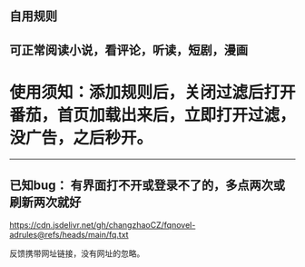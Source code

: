 自用规则
---
可正常阅读小说，看评论，听读，短剧，漫画
---
# 使用须知：添加规则后，关闭过滤后打开番茄，首页加载出来后，立即打开过滤，没广告，之后秒开。

---
## 已知bug： 有界面打不开或登录不了的，多点两次或刷新两次就好

https://cdn.jsdelivr.net/gh/changzhaoCZ/fqnovel-adrules@refs/heads/main/fq.txt

反馈携带网址链接，没有网址的忽略。

